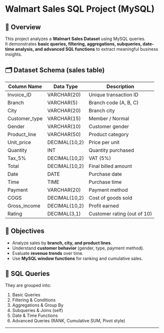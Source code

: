 # Walmart Sales SQL Project (MySQL)

## 📖 Overview
This project analyzes a **Walmart Sales Dataset** using MySQL queries.  
It demonstrates **basic queries, filtering, aggregations, subqueries, date-time analysis, and advanced SQL functions** to extract meaningful business insights.

## 🗂 Dataset Schema (sales table)

| Column Name     | Data Type    | Description |
|-----------------|-------------|-------------|
| Invoice_ID      | VARCHAR(20) | Unique transaction ID |
| Branch          | VARCHAR(5)  | Branch code (A, B, C) |
| City            | VARCHAR(20) | Branch city |
| Customer_type   | VARCHAR(15) | Member / Normal |
| Gender          | VARCHAR(10) | Customer gender |
| Product_line    | VARCHAR(50) | Product category |
| Unit_price      | DECIMAL(10,2) | Price per unit |
| Quantity        | INT         | Quantity purchased |
| Tax_5%          | DECIMAL(10,2) | VAT (5%) |
| Total           | DECIMAL(10,2) | Final billed amount |
| Date            | DATE        | Purchase date |
| Time            | TIME        | Purchase time |
| Payment         | VARCHAR(20) | Payment method |
| COGS            | DECIMAL(10,2) | Cost of goods sold |
| Gross_income    | DECIMAL(10,2) | Profit earned |
| Rating          | DECIMAL(3,1)  | Customer rating (out of 10) |

## 🎯 Objectives
- Analyze sales by **branch, city, and product lines**.  
- Understand **customer behavior** (gender, type, payment method).  
- Evaluate **revenue trends** over time.  
- Use **MySQL window functions** for ranking and cumulative sales.  

## 📑 SQL Queries
They are grouped into:  
1. Basic Queries  
2. Filtering & Conditions  
3. Aggregations & Group By  
4. Subqueries & Joins (self)  
5. Date & Time Functions  
6. Advanced Queries (RANK, Cumulative SUM, Pivot style)  

---
